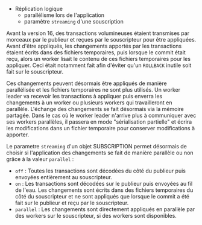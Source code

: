 <!--
Les sources pour ce sujet sont :

* https://git.postgresql.org/gitweb/?p=postgresql.git;a=commit;h=216a784829c2c5f03ab0c43e009126cbb819e9b2

Discussion :

* https://postgr.es/m/CAA4eK1+wyN6zpaHUkCLorEWNx75MG0xhMwcFhvjqm2KURZEAGw@mail.gmail.com

-->

<div class="slide-content">

  * Réplication logique
    + parallélisme lors de l'application
    + paramètre `streaming` d'une souscription

</div>

<div class="notes">

Avant la version 16, des transactions volumineuses
étaient transmises par morceaux par le publieur et reçues par
le souscripteur pour être appliquées. Avant d'être appliqués, les changements
apportés par les transactions étaient écrits dans des fichiers temporaires,
puis lorsque le commit était reçu, alors un worker lisait le contenu de ces
fichiers temporaires pour les appliquer. Ceci était notamment fait afin d'éviter qu'un `ROLLBACK` inutile soit fait sur le souscripteur.

Ces changements peuvent désormais être appliqués de manière parallélisée et les fichiers
temporaires ne sont plus utilisés. Un worker leader va recevoir
les transactions à appliquer puis enverra les changements à un worker ou
plusieurs workers qui travailleront en parallèle. L'échange des changements se
fait désormais via la mémoire partagée. Dans le cas où le worker leader n'arrive
plus à communiquer avec ses workers parallèles, il passera en mode
"sérialisation partielle" et écrira les modifications dans un fichier temporaire
pour conserver modifications à apporter.

Le parametre `streaming` d'un objet SUBSCRIPTION permet désormais de choisir si
l'application des changements se fait de manière parallèle ou non grâce à la valeur `parallel` :

- `off` : Toutes les transactions sont décodées du côté du publieur puis
  envoyées entièrement au souscripteur.
- `on` : Les transactions sont décodées sur le publieur puis envoyées au fil de
  l'eau. Les changements sont écrits dans des fichiers temporaires du côté du
  souscripteur et ne sont appliqués que lorsque le commit a été fait sur le
  publieur et reçu par le souscripteur.
- `parallel` : Les changements sont directement appliqués en parallèle par des
  workers sur le souscripteur, si des workers sont disponibles.

</div>
